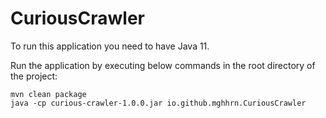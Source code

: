 # CuriousCrawler

To run this application you need to have Java 11.

Run the application by executing below commands in the root directory of the project:

```
mvn clean package
java -cp curious-crawler-1.0.0.jar io.github.mghhrn.CuriousCrawler
```
